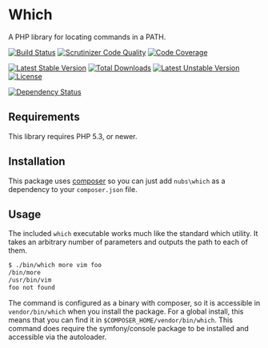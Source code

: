 # Which
A PHP library for locating commands in a PATH.

[![Build Status](https://travis-ci.org/nubs/which.png)](https://travis-ci.org/nubs/which)
[![Scrutinizer Code Quality](https://scrutinizer-ci.com/g/nubs/which/badges/quality-score.png?b=master)](https://scrutinizer-ci.com/g/nubs/which/?branch=master)
[![Code Coverage](https://scrutinizer-ci.com/g/nubs/which/badges/coverage.png?b=master)](https://scrutinizer-ci.com/g/nubs/which/?branch=master)

[![Latest Stable Version](https://poser.pugx.org/nubs/which/v/stable.png)](https://packagist.org/packages/nubs/which)
[![Total Downloads](https://poser.pugx.org/nubs/which/downloads.png)](https://packagist.org/packages/nubs/which)
[![Latest Unstable Version](https://poser.pugx.org/nubs/which/v/unstable.png)](https://packagist.org/packages/nubs/which)
[![License](https://poser.pugx.org/nubs/which/license.png)](https://packagist.org/packages/nubs/which)

[![Dependency Status](https://www.versioneye.com/user/projects/53a01f7b83add749a300001e/badge.svg?style=flat)](https://www.versioneye.com/user/projects/53a01f7b83add749a300001e)

## Requirements
This library requires PHP 5.3, or newer.

## Installation
This package uses [composer](https://getcomposer.org) so you can just add
`nubs\which` as a dependency to your `composer.json` file.

## Usage
The included `which` executable works much like the standard which utility.  It
takes an arbitrary number of parameters and outputs the path to each of them.

```bash
$ ./bin/which more vim foo
/bin/more
/usr/bin/vim
foo not found
```

The command is configured as a binary with composer, so it is accessible in
`vendor/bin/which` when you install the package.  For a global install, this
means that you can find it in `$COMPOSER_HOME/vendor/bin/which`.  This command
does require the symfony/console package to be installed and accessible via the
autoloader.

